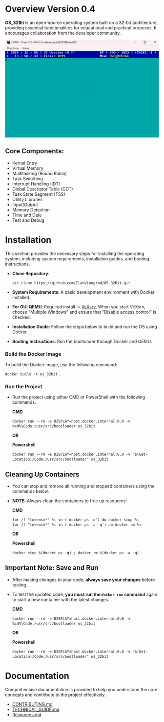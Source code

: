 # Overview Version 0.4
**OS_32Bit** is an open-source operating system built on a 32-bit architecture, providing essential functionalities for educational and practical purposes. It encourages collaboration from the developer community.

![Images/BG test.gif](https://github.com/IlanVinograd/OS_32Bit/blob/main/Images/BG%20test.gif)

## Core Components:
- Kernel Entry
- Virtual Memory
- Multitasking (Round Robin)
- Task Switching
- Interrupt Handling (IDT)
- Global Descriptor Table (GDT)
- Task State Segment (TSS)
- Utility Libraries
- Input/Output
- Memory Detection
- Time and Date
- Test and Debug

# Installation
This section provides the necessary steps for installing the operating system, including system requirements, installation guides, and booting instructions.

- **Clone Repository**:
  
  ```
  git clone https://github.com/IlanVinograd/OS_32Bit.git
  ```
- **System Requirements**: A basic development environment with Docker installed.
- **For GUI QEMU**: Required install -> [VcXsrv](https://sourceforge.net/projects/vcxsrv/), When you start VcXsrv, choose "Multiple Windows" and ensure that "Disable access control" is checked.
- **Installation Guide**: Follow the steps below to build and run the OS using Docker.
- **Booting Instructions**: Run the bootloader through Docker and QEMU.

### Build the Docker Image

To build the Docker image, use the following command:

```
docker build -t os_32bit .
```

### Run the Project
- Run the project using either CMD or PowerShell with the following commands.

  **CMD**
  ```
  docker run --rm -e DISPLAY=host.docker.internal:0.0 -v %cd%\Code:/usr/src/bootloader os_32bit
  ```

  **OR**
  
  **Powershell**
  ```
  docker run --rm -e DISPLAY=host.docker.internal:0.0 -v "$(Get-Location)/Code:/usr/src/bootloader" os_32bit
  ```
## Cleaning Up Containers
- You can stop and remove all running and stopped containers using the commands below.
- **NOTE:**
  Always clean the containers to free up resources!

  **CMD**
  ```
  for /f "tokens=*" %i in ('docker ps -q') do docker stop %i
  for /f "tokens=*" %i in ('docker ps -a -q') do docker rm %i
  ```

  **OR**

  **Powershell**
  ```
  docker stop $(docker ps -q) ; docker rm $(docker ps -a -q)
  ```

## Important Note: Save and Run

- After making changes to your code, **always save your changes** before testing.
- To test the updated code, **you must run the `docker run` command** again to start a new container with the latest changes.


  **CMD**
  ```
  docker run --rm -e DISPLAY=host.docker.internal:0.0 -v %cd%\Code:/usr/src/bootloader os_32bit
  ```

  **OR**

  **Powershell**
  ```
  docker run --rm -e DISPLAY=host.docker.internal:0.0 -v "$(Get-Location)/Code:/usr/src/bootloader" os_32bit
  ```

# Documentation
Comprehensive documentation is provided to help you understand the core concepts and contribute to the project effectively.

- [CONTRIBUTING.md](https://github.com/IlanVinograd/OS_32Bit/blob/main/CONTRIBUTING.md)
- [TECHNICAL_GUIDE.md](https://github.com/IlanVinograd/OS_32Bit/blob/main/Docs/Technical_Guide.md)
- [Resources.md](https://github.com/IlanVinograd/OS_32Bit/blob/main/Resources.md)
